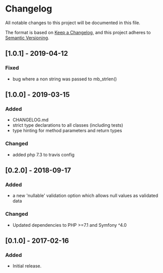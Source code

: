 # Changelog
All notable changes to this project will be documented in this file.

The format is based on [Keep a Changelog](https://keepachangelog.com/en/1.0.0/),
and this project adheres to [Semantic Versioning](https://semver.org/spec/v2.0.0.html).

## [1.0.1] - 2019-04-12
### Fixed
- bug where a non string was passed to mb_strlen()

## [1.0.0] - 2019-03-15
### Added
- CHANGELOG.md
- strict type declarations to all classes (including tests)
- type hinting for method parameters and return types

### Changed
- added php 7.3 to travis config

## [0.2.0] - 2018-09-17
### Added
- a new 'nullable' validation option which allows null values as validated data

### Changed
- Updated dependencies to PHP >=7.1 and Symfony ^4.0

## [0.1.0] - 2017-02-16
### Added
- Initial release.
 
